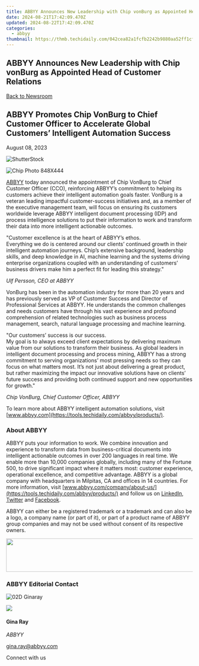 ```yaml
---
title: ABBYY Announces New Leadership with Chip vonBurg as Appointed Head of Customer Relations
date: 2024-08-21T17:42:09.470Z
updated: 2024-08-22T17:42:09.470Z
categories:
  - abbyy
thumbnail: https://thmb.techidaily.com/042cea82a1fcfb2242b9880aa52ff1cf0cb7e4c3cd3e6dc3d81f2870623c2d81.jpg
---
```


## ABBYY Announces New Leadership with Chip vonBurg as Appointed Head of Customer Relations

[Back to Newsroom](https://tools.techidaily.com/abbyy/products/)

## ABBYY Promotes Chip VonBurg to Chief Customer Officer to Accelerate Global Customers’ Intelligent Automation Success

August 08, 2023

![ShutterStock](https://content.abbyy.com/-/media/project/abbyy/abbyy/branchtemplates/shutterstock_1272462163_1296-x-729.jpg?h=729&iar=0&w=1296)

![Chip Photo 848X444](https://static4.abbyy.com/abbyycommedia/37570/chip-photo-848x444.png) 

[ABBYY](https://tools.techidaily.com/abbyy/products/) today announced the appointment of Chip VonBurg to Chief Customer Officer (CCO), reinforcing ABBYY’s commitment to helping its customers achieve their intelligent automation goals faster. VonBurg is a veteran leading impactful customer-success initiatives and, as a member of the executive management team, will focus on ensuring its customers worldwide leverage ABBYY intelligent document processing (IDP) and process intelligence solutions to put their information to work and transform their data into more intelligent actionable outcomes.

"Customer excellence is at the heart of ABBYY’s ethos.   
Everything we do is centered around our clients’ continued growth in their intelligent automation journeys. Chip’s extensive background, leadership skills, and deep knowledge in AI, machine learning and the systems driving enterprise organizations coupled with an understanding of customers’ business drivers make him a perfect fit for leading this strategy."

_Ulf Persson, CEO at ABBYY_

VonBurg has been in the automation industry for more than 20 years and has previously served as VP of Customer Success and Director of Professional Services at ABBYY. He understands the common challenges and needs customers have through his vast experience and profound comprehension of related technologies such as business process management, search, natural language processing and machine learning.

"Our customers’ success is our success.   
My goal is to always exceed client expectations by delivering maximum value from our solutions to transform their business. As global leaders in intelligent document processing and process mining, ABBYY has a strong commitment to serving organizations’ most pressing needs so they can focus on what matters most. It’s not just about delivering a great product, but rather maximizing the impact our innovative solutions have on clients’ future success and providing both continued support and new opportunities for growth."

_Chip VonBurg, Chief Customer Officer, ABBYY_

To learn more about ABBYY intelligent automation solutions, visit [www.abbyy.com](https://tools.techidaily.com/abbyy/products/).

### About ABBYY

ABBYY puts your information to work. We combine innovation and experience to transform data from business-critical documents into intelligent actionable outcomes in over 200 languages in real time. We enable more than 10,000 companies globally, including many of the Fortune 500, to drive significant impact where it matters most: customer experience, operational excellence, and competitive advantage. ABBYY is a global company with headquarters in Milpitas, CA and offices in 14 countries. For more information, visit [www.abbyy.com/company/about-us/](https://tools.techidaily.com/abbyy/products/) and follow us on [LinkedIn](https://www.linkedin.com/company/abbyy), [Twitter](https://twitter.com/ABBYY%5FSoftware) and [Facebook](https://www.facebook.com/ABBYYsoft).

ABBYY can either be a registered trademark or a trademark and can also be a logo, a company name (or part of it), or part of a product name of ABBYY group companies and may not be used without consent of its respective owners.

<!-- affiliate ads begin -->
<a href="https://mindmanager.sjv.io/c/5597632/1787667/20231" target="_top" id="1787667"><img src="//a.impactradius-go.com/display-ad/20231-1787667" border="0" alt="" width="728" height="90"/></a><img height="0" width="0" src="https://imp.pxf.io/i/5597632/1787667/20231" style="position:absolute;visibility:hidden;" border="0" />
<!-- affiliate ads end -->
### ABBYY Editorial Contact

![02D Ginaray](https://static2.abbyy.com/abbyycommedia/23662/02d-ginaray.png)

<!-- affiliate ads begin -->
<a href="https://secure.2checkout.com/order/checkout.php?PRODS=4620780&QTY=1&AFFILIATE=108875&CART=1"><img src="https://secure.avangate.com/images/merchant/07dd4d5a72f5740ef0f035f201951476/728__90banner.jpg" border="0"></a>
<!-- affiliate ads end -->
#### Gina Ray

_ABBYY_

[gina.ray@abbyy.com](https://tools.techidaily.com/abbyy/products/) 

  
Connect with us

<ins class="adsbygoogle"
     style="display:block"
     data-ad-format="autorelaxed"
     data-ad-client="ca-pub-7571918770474297"
     data-ad-slot="1223367746"></ins>



<ins class="adsbygoogle"
     style="display:block"
     data-ad-client="ca-pub-7571918770474297"
     data-ad-slot="8358498916"
     data-ad-format="auto"
     data-full-width-responsive="true"></ins>


